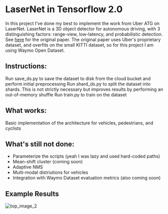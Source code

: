 # LaserNet in Tensorflow 2.0

In this project I've done my best to implement the work from Uber ATG on LaserNet. LaserNet is a 3D object detector for autonomous driving, with 3 distinguishing factors: range-view, low-latency, and probabilistic detection. See [here](https://arxiv.org/pdf/1903.08701.pdf) for the original paper. The original paper uses Uber's proprietary dataset, and overfits on the small KITTI dataset, so for this project I am using Waymo Open Dataset.

## Instructions:

Run save_ds.py to save the dataset to disk from the cloud bucket and perform initial preprocessing
Run shard_ds.py to split the dataset into shards. This is not strictly necessary but improves results by performing an out-of-memory shuffle
Run train.py to train on the dataset

## What works:

Basic implementation of the architecture for vehicles, pedestrians, and cyclists

## What's still not done:

- Parameterize the scripts (yeah I was lazy and used hard-coded paths)
- Mean-shift cluster (coming soon)
- Adaptive NMS
- Multi-modal distriutions for vehicles 
- Integration with Waymo Dataset evaluation metrics (also coming soon)

## Example Results

![top_image_2](https://user-images.githubusercontent.com/19317207/121823595-862f2f80-cc63-11eb-9609-bda96c55dd5c.png)

